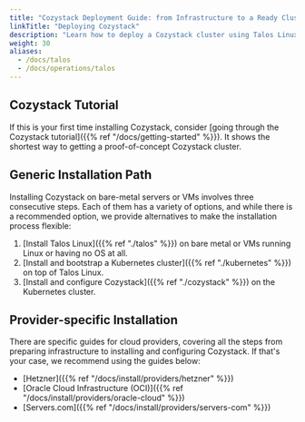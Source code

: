 ```yaml
---
title: "Cozystack Deployment Guide: from Infrastructure to a Ready Cluster"
linkTitle: "Deploying Cozystack"
description: "Learn how to deploy a Cozystack cluster using Talos Linux and Kubernetes. This guide covers installation, configuration, and best practices for a reliable and secure Cozystack deployment."
weight: 30
aliases:
  - /docs/talos
  - /docs/operations/talos
---
```


## Cozystack Tutorial

If this is your first time installing Cozystack, consider [going through the Cozystack tutorial]({{% ref "/docs/getting-started" %}}).
It shows the shortest way to getting a proof-of-concept Cozystack cluster.

## Generic Installation Path

Installing Cozystack on bare-metal servers or VMs involves three consecutive steps.
Each of them has a variety of options, and while there is a recommended option, we provide alternatives to make the installation process flexible:

1.  [Install Talos Linux]({{% ref "./talos" %}}) on bare metal or VMs running Linux or having no OS at all.
1.  [Install and bootstrap a Kubernetes cluster]({{% ref "./kubernetes" %}}) on top of Talos Linux.
1.  [Install and configure Cozystack]({{% ref "./cozystack" %}}) on the Kubernetes cluster.

## Provider-specific Installation

There are specific guides for cloud providers, covering all the steps from preparing infrastructure to installing and configuring Cozystack.
If that's your case, we recommend using the guides below:

- [Hetzner]({{% ref "/docs/install/providers/hetzner" %}})
- [Oracle Cloud Infrastructure (OCI)]({{% ref "/docs/install/providers/oracle-cloud" %}})
- [Servers.com]({{% ref "/docs/install/providers/servers-com" %}})
